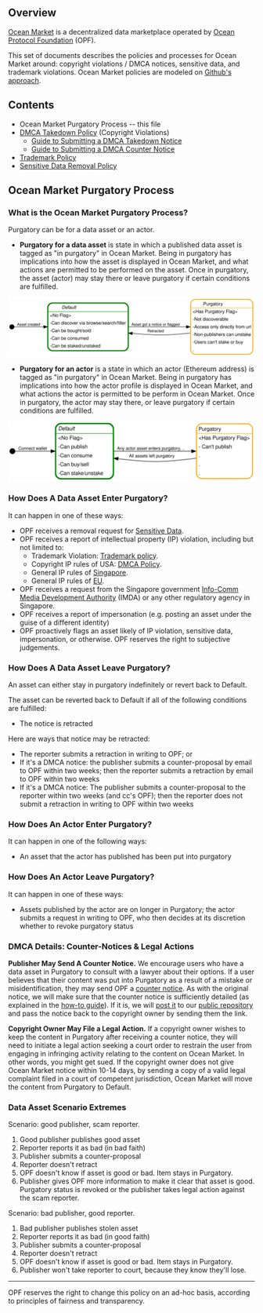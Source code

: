 ## Overview

[Ocean Market](https://market.oceanprotocol.com) is a decentralized data marketplace operated by [Ocean Protocol Foundation](https://www.oceanprotocol.com) (OPF).

This set of documents describes the policies and processes for Ocean Market around: copyright violations / DMCA notices, sensitive data, and trademark violations. Ocean Market policies are modeled on [Github's approach](https://github.com/github/dmca).

## Contents

* Ocean Market Purgatory Process -- this file
* [DMCA Takedown Policy](dmca-takedown-policy.md) (Copyright Violations)
  * [Guide to Submitting a DMCA Takedown Notice](guide-to-submitting-a-dmca-takedown-notice.md)
  * [Guide to Submitting a DMCA Counter Notice](guide-to-submitting-a-dmca-counter-notice.md)
* [Trademark Policy](ocean-market-trademark-policy.md)
* [Sensitive Data Removal Policy](ocean-market-sensitive-data-removal-policy.md)

## Ocean Market Purgatory Process

### What is the Ocean Market Purgatory Process?

Purgatory can be for a data asset or an actor.

* **Purgatory for a data asset** is state in which a published data asset is tagged as "in purgatory" in Ocean Market. Being in purgatory has implications into how the asset is displayed in Ocean Market, and what actions are permitted to be performed on the asset. Once in purgatory, the asset (actor) may stay there or leave purgatory if certain conditions are fulfilled.

![](images/process-asset.svg)

* **Purgatory for an actor** is a state in which an actor (Ethereum address) is tagged as "in purgatory" in Ocean Market. Being in purgatory has implications into how the actor profile is displayed in Ocean Market, and what actions the actor is permitted to be perform in Ocean Market. Once in purgatory, the actor may stay there, or leave purgatory if certain conditions are fulfilled.

![](images/process-actor.svg)

### How Does A Data Asset Enter Purgatory?

It can happen in one of these ways:
* OPF receives a removal request for [Sensitive Data](ocean-market-sensitive-data-removal-policy.md).
* OPF receives a report of intellectual property (IP) violation, including but not limited to:
  * Trademark Violation: [Trademark policy](ocean-market-trademark-policy.md).
  * Copyright IP rules of USA: [DMCA Policy](dmca-takedown-policy.md).
  * General IP rules of [Singapore](https://www.ipos.gov.sg/understanding-innovation-ip).
  * General IP rules of [EU](https://europa.eu/youreurope/business/running-business/intellectual-property/index_en.htm).
* OPF receives a request from the Singapore government [Info-Comm Media Development Authority](https://www.imda.gov.sg/) (IMDA) or any other regulatory agency in Singapore.
* OPF receives a report of impersonation (e.g. posting an asset under the guise of a different identity)
* OPF proactively flags an asset likely of IP violation, sensitive data, impersonation, or otherwise. OPF reserves the right to subjective judgements.

### How Does A Data Asset Leave Purgatory?

An asset can either stay in purgatory indefinitely or revert back to Default. 

The asset can be reverted back to Default if all of the following conditions are fulfilled:
* The notice is retracted

Here are ways that notice may be retracted:
* The reporter submits a retraction in writing to OPF; or
* If it's a DMCA notice: the publisher submits a counter-proposal by email to OPF within two weeks; then the reporter submits a retraction by email to OPF within two weeks
* If it's a DMCA notice: The publisher submits a counter-proposal to the reporter within two weeks (and cc's OPF); then the reporter does not submit a retraction in writing to OPF within two weeks

### How Does An Actor Enter Purgatory?

It can happen in one of the following ways:
* An asset that the actor has published has been put into purgatory

### How Does An Actor Leave Purgatory?

It can happen in one of these ways:
* Assets published by the actor are on longer in Purgatory; the actor submits a request in writing to OPF, who then decides at its discretion whether to revoke purgatory status

### DMCA Details: Counter-Notices & Legal Actions

**Publisher May Send A Counter Notice.** We encourage users who have a data asset in Purgatory to consult with a lawyer about their options. If a user believes that their content was put into Purgatory as a result of a mistake or misidentification, they may send OPF a [counter notice](guide-to-submitting-a-dmca-counter-notice). As with the original notice, we will make sure that the counter notice is sufficiently detailed (as explained in the [how-to guide](guide-to-submitting-a-dmca-counter-notice)). If it is, we will [post it](#d-transparency) to our [public repository](https://github.com/oceanprotocol/list-purgatory) and pass the notice back to the copyright owner by sending them the link.

**Copyright Owner May File a Legal Action.** If a copyright owner wishes to keep the content in Purgatory after receiving a counter notice, they will need to initiate a legal action seeking a court order to restrain the user from engaging in infringing activity relating to the content on Ocean Market. In other words, you might get sued. If the copyright owner does not give Ocean Market notice within 10-14 days, by sending a copy of a valid legal complaint filed in a court of competent jurisdiction, Ocean Market will move the content from Purgatory to Default.

### Data Asset Scenario Extremes

Scenario: good publisher, scam reporter.
1. Good publisher publishes good asset
2. Reporter reports it as bad (in bad faith)
3. Publisher submits a counter-proposal
4. Reporter doesn't retract
5. OPF doesn't know if asset is good or bad. Item stays in Purgatory. 
6. Publisher gives OPF more information to make it clear that asset is good. Purgatory status is revoked or the publisher takes legal action against the scam reporter.

Scenario: bad publisher, good reporter.
1. Bad publisher publishes stolen asset
2. Reporter reports it as bad (in good faith)
3. Publisher submits a counter-proposal
4. Reporter doesn't retract
5. OPF doesn't know if asset is good or bad. Item stays in Purgatory. 
6. Publisher won't take reporter to court, because they know they'll lose.

----

OPF reserves the right to change this policy on an ad-hoc basis, according to principles of fairness and transparency.

